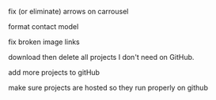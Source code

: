 fix (or eliminate) arrows on carrousel

format contact model

fix broken image links

download then delete all projects I don't need on GitHub. 

add more projects to gitHub

make sure projects are hosted so they run properly on github
